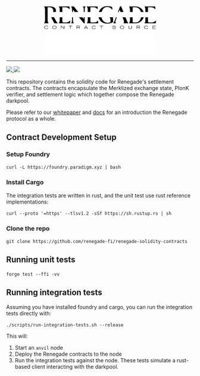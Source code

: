 <div align="center">
  <img
    alt="Renegade Logo"
    width="60%"
    src="./img/logo_light_contract.svg#gh-light-mode-only"
  />
  <img
    alt="Renegade Logo"
    width="60%"
    src="./img/logo_dark_contract.svg#gh-dark-mode-only"
  />
</div>

---

<div>
  <a href="https://twitter.com/renegade_fi" target="_blank">
    <img src="https://img.shields.io/twitter/follow/renegade_fi?style=social" />
  </a>
  <a href="https://discord.gg/renegade-fi" target="_blank">
    <img src="https://img.shields.io/discord/1032770899675463771?label=Join%20Discord&logo=discord&style=social" />
  </a>
</div>

This repository contains the solidity code for Renegade's settlement contracts. The contracts encapsulate the Merklized exchange state, PlonK verifier, and settlement logic which together compose the Renegade darkpool.

Please refer to our [whitepaper](https://www.renegade.fi/whitepaper.pdf) and [docs](https://docs.renegade.fi/) for an introduction the Renegade protocol as a whole.

## Contract Development Setup

### Setup Foundry

``` shell
curl -L https://foundry.paradigm.xyz | bash
```

### Install Cargo
The integration tests are written in rust, and the unit test use rust reference implementations:
``` shell
curl --proto '=https' --tlsv1.2 -sSf https://sh.rustup.rs | sh
```

### Clone the repo
``` shell
git clone https://github.com/renegade-fi/renegade-solidity-contracts
```

## Running unit tests

``` shell
forge test --ffi -vv
```

## Running integration tests

Assuming you have installed foundry and cargo, you can run the integration tests directly with:
```shell
./scripts/run-integration-tests.sh --release
```
This will:
1. Start an `anvil` node
2. Deploy the Renegade contracts to the node
3. Run the integration tests against the node. These tests simulate a rust-based client interacting with the darkpool.
